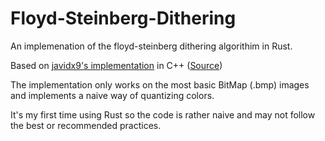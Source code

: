 # Floyd-Steinberg-Dithering

An implemenation of the floyd-steinberg dithering algorithim in Rust.

Based on [javidx9's implementation](https://www.youtube.com/watch?v=lseR6ZguBNY) in C++ ([Source](https://github.com/OneLoneCoder/olcPixelGameEngine/blob/master/Videos/OneLoneCoder_PGE_Dithering.cpp))

The implementation only works on the most basic BitMap (.bmp) images and implements a naive way of quantizing colors. 

It's my first time using Rust so the code is rather naive and may not follow the best or recommended practices. 